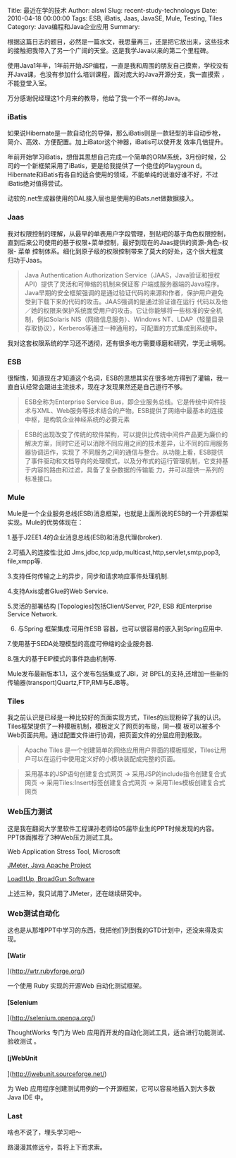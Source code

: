 Title: 最近在学的技术
Author: alswl
Slug: recent-study-technologys
Date: 2010-04-18 00:00:00
Tags: ESB, iBatis, Jaas, JavaSE, Mule, Testing, Tiles
Category: Java编程和Java企业应用
Summary: 

根据这篇日志的题目，必然是一篇水文，我思量再三，还是把它放出来，这些技术的接触把我带入了另一个广阔的天堂。这是我学Java以来的第二个里程碑。

使用Java1年半，1年前开始JSP编程，一直是我和周围的朋友自己摸索，学校没有开Java课，也没有参加什么培训课程，面对庞大的Java开源分支，我一直摸索
，不能登堂入室。

万分感谢倪经理这1个月来的教导，他给了我一个不一样的Java。

### iBatis

如果说Hibernate是一款自动化的导弹，那么iBatis则是一款轻型的半自动步枪，简介、高效、方便配置。加上iBator这个神器，iBatis可以使开发
效率几倍提升。

年前开始学习iBatis，想借其思想自己完成一个简单的ORM系统，3月份时候，公司的一个新框架采用了iBatis，更是给我提供了一个绝佳的Playgroun
d。Hibernate和iBatis有各自的适合使用的领域，不能单纯的说谁好谁不好，不过iBatis绝对值得尝试。

动软的.net生成器使用的DAL接入层也是使用的iBats.net做数据接入。

### Jaas

我对权限控制的理解，从最早的单表用户字段管理，到贴吧的基于角色权限控制，直到后来公司使用的基于权限+菜单控制，最好到现在的Jaas提供的资源-角色-权限-
菜单 控制体系。细化到原子级的权限控制带来了莫大的好处，这个很大程度归功于Jaas。

> Java Authentication Authorization Service（JAAS，Java验证和授权API）提供了灵活和可伸缩的机制来保证客
户端或服务器端的Java程序。Java早期的安全框架强调的是通过验证代码的来源和作者，保护用户避免受到下载下来的代码的攻击。JAAS强调的是通过验证谁在运行
代码以及他／她的权限来保护系统面受用户的攻击。它让你能够将一些标准的安全机制，例如Solaris NIS（网络信息服务）、Windows
NT、LDAP（轻量目录存取协议），Kerberos等通过一种通用的，可配置的方式集成到系统中。

我对这套权限系统的学习还不透彻，还有很多地方需要琢磨和研究，学无止境啊。

### ESB

很惭愧，知道现在才知道这个名词，ESB的思想其实在很多地方得到了灌输，我一直自认经常会跟进主流技术，现在才发现果然还是自己道行不够。

> ESB全称为Enterprise Service
Bus，即企业服务总线。它是传统中间件技术与XML、Web服务等技术结合的产物。ESB提供了网络中最基本的连接中枢，是构筑企业神经系统的必要元素

>

> ESB的出现改变了传统的软件架构，可以提供比传统中间件产品更为廉价的解决方案，同时它还可以消除不同应用之间的技术差异，让不同的应用服务器协调运作，实现了
不同服务之间的通信与整合。从功能上看，ESB提供了事件驱动和文档导向的处理模式，以及分布式的运行管理机制，它支持基于内容的路由和过滤，具备了复杂数据的传输能
力，并可以提供一系列的标准接口。

### Mule

Mule是一个企业服务总线(ESB)消息框架，也就是上面所说的ESB的一个开源框架实现。Mule的优势体现在：

1.基于J2EE1.4的企业消息总线(ESB)和消息代理(broker).

2.可插入的连接性:比如 Jms,jdbc,tcp,udp,multicast,http,servlet,smtp,pop3, file,xmpp等.

3.支持任何传输之上的异步，同步和请求响应事件处理机制.

4.支持Axis或者Glue的Web Service.

5.灵活的部署结构 [Topologies]包括Client/Server, P2P, ESB 和Enterprise Service Network.

6. 与Spring 框架集成:可用作ESB 容器，也可以很容易的嵌入到Spring应用中.

7.使用基于SEDA处理模型的高度可伸缩的企业服务器.

8.强大的基于EIP模式的事件路由机制等.

Mule发布最新版本1.1，这个发布包括集成了JBI，对 BPEL的支持,还增加一些新的传输器(transport)Quartz,FTP,RMI与EJB等。

### Tiles

我之前认识是<include>已经是一种比较好的页面实现方式，Tiles的出现粉碎了我的认识。Tiles框架提供了一种模板机制，模板定义了网页的布局，同一模
板可以被多个Web页面共用。通过配置文件进行协调，把页面文件的分层应用到极致。

> Apache Tiles 是一个创建简单的网络应用用户界面的模板框架，Tiles让用户可以在运行中使用定义好的小模块装配成完整的页面。

>

> 采用基本的JSP语句创建复合式网页 -> 采用JSP的include指令创建复合式网页 -> 采用Tiles:Insert标签创建复合式网页 ->
采用Tiles模板创建复合式网页

### Web压力测试

这是我在翻阅大学里软件工程课孙老师给05届毕业生的PPT时候发现的内容。PPT体面推荐了3种Web压力测试工具。

Web Application Stress Tool, Microsoft

[JMeter, Java Apache Project](http://jakarta.apache.org/jmeter/)

[LoadItUp, BroadGun Software](http://www.broadgun.com)

上述三种，我只试用了JMeter，还在继续研究中。

### Web测试自动化

这也是从那堆PPT中学习的东西，我把他们列到我的GTD计划中，还没来得及实现。

#### [Watir

](http://wtr.rubyforge.org/)

一个使用 Ruby 实现的开源Web 自动化测试框架。

#### [Selenium

](http://selenium.openqa.org/)

ThoughtWorks 专门为 Web 应用而开发的自动化测试工具，适合进行功能测试、验收测试 。

#### [jWebUnit

](http://jwebunit.sourceforge.net/)

为 Web 应用程序创建测试用例的一个开源框架，它可以容易地插入到大多数 Java IDE 中。

### Last

啥也不说了，埋头学习吧～

路漫漫其修远兮，吾将上下而求索。

